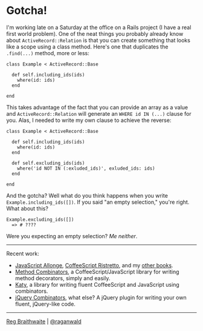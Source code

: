 Gotcha!
===

I'm working late on a Saturday at the office on a Rails project (I have a real first world problem). One of the neat things you probably already know about `ActiveRecord::Relation` is that you can create something that looks like a scope using a class method. Here's one that duplicates the `.find(...)` method, more or less:

    class Example < ActiveRecord::Base
  
      def self.including_ids(ids)
        where(id: ids)
      end
  
    end
  
This takes advantage of the fact that you can provide an array as a value and `ActiveRecord::Relation` will generate an `WHERE id IN (...)` clause for you. Alas, I needed to write my own clause to achieve the reverse:

    class Example < ActiveRecord::Base
  
      def self.including_ids(ids)
        where(id: ids)
      end
  
      def self.excluding_ids(ids)
        where('id NOT IN (:exluded_ids)', exluded_ids: ids)
      end
  
    end

And the gotcha? Well what do you think happens when you write `Example.including_ids([])`. If you said "an empty selection," you're right. What about this?

    Example.excluding_ids([])
      => # ????
    
Were you expecting an empty selection? *Me neither*.

---

Recent work:

* [JavaScript Allonge](http://leanpub.com/javascript-allonge), [CoffeeScript Ristretto](http://leanpub.com/coffeescript-ristretto), and my [other books](http://leanpub.com/u/raganwald).
* [Method Combinators](https://github.com/raganwald/method-combinators), a CoffeeScript/JavaScript library for writing method decorators, simply and easily.
* [Katy](http://github.com/raganwald/Katy), a library for writing fluent CoffeeScript and JavaScript using combinators.
* [jQuery Combinators](http://githiub.com/raganwald/jquery-combinators), what else? A jQuery plugin for writing your own fluent, jQuery-like code.  

---

[Reg Braithwaite](http://braythwayt.com) | [@raganwald](http://twitter.com/raganwald)